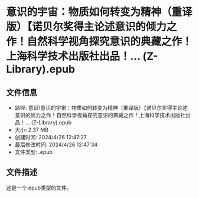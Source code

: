 ﻿# 意识的宇宙：物质如何转变为精神（重译版）【诺贝尔奖得主论述意识的倾力之作！自然科学视角探究意识的典藏之作！上海科学技术出版社出品！... (Z-Library).epub

## 文件信息
- 路径: 意识\意识的宇宙：物质如何转变为精神（重译版）【诺贝尔奖得主论述意识的倾力之作！自然科学视角探究意识的典藏之作！上海科学技术出版社出品！... (Z-Library).epub
- 大小: 2.37 MB
- 创建时间: 2024/4/26 12:47:27
- 最后修改时间: 2024/4/26 12:47:34
- 文件类型: .epub

## 文件描述
这是一个.epub类型的文件。

